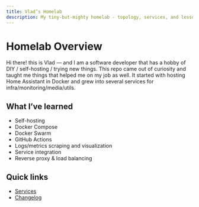 ```yaml
---
title: Vlad’s Homelab
description: My tiny-but-mighty homelab - topology, services, and lessons learned.
---
```


# Homelab Overview

Hi there! this is Vlad — and I am a software developer that has a hobby of DIY / self-hosting / trying new things.
This repo came out of curiosity and taught me things that helped me on my job as well. It started with hosting Home Assistant
in Docker and grew into several services for infra/monitoring/media/utils.

## What I’ve learned
- Self-hosting
- Docker Compose
- Docker Swarm
- GitHub Actions
- Logs/metrics scraping and visualization
- Service integration
- Reverse proxy & load balancing

## Quick links
- [Services](services/index.md)
- [Changelog](changelog.md)
